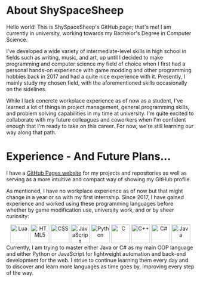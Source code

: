 # About ShySpaceSheep
Hello world! This is ShySpaceSheep's GitHub page; that's me!
I am currently in university, working towards my Bachelor's Degree in Computer Science.

I've developed a wide variety of intermediate-level skills in high school in fields such as writing, music, and art, up until I decided to make programming and computer science my field of choice when I first had a personal hands-on experience with game modding and other programming hobbies back in 2017 and had a quite nice experience with it. Presently, I mainly study my chosen field, with the aforementioned skills occasionally on the sidelines.

While I lack concrete workplace experience as of now as a student, I've learned a lot of things in project management, general programming skills, and problem solving capabilities in my time at university. I'm quite excited to collaborate with my future colleagues and coworkers when I'm confident enough that I'm ready to take on this career. For now, we're still learning our way along that path.
# Experience - And Future Plans...
I have a [GitHub Pages website](https://shyspacesheep.github.io) for my projects and repositories as well as serving as a more intuitive and compact way of showing my GitHub profile.

As mentioned, I have no workplace experience as of now but that might change in a year or so with my first internship. Since 2017, I have gained experience and worked using these programming languages before whether by game modification use, university work, and or by sheer curiosity:
<div align="center">
  <img src="https://user-images.githubusercontent.com/82251402/208085989-254a2129-5156-4883-a1f4-242529042715.png" width="50" height="50" title="Lua">
  <img src="https://user-images.githubusercontent.com/82251402/152732531-8761efb5-09bc-4ecf-a6cf-eb47b26ecabc.png" width="50" height="50" title="HTML5">
  <img src="https://user-images.githubusercontent.com/82251402/152732567-01c76043-eac7-442d-82f6-6f2e8220aacc.png" width="50" height="50" title="CSS">
  <img src="https://user-images.githubusercontent.com/82251402/152732326-9b7ba73e-8436-48eb-b2c3-687b366a50a5.png" width="50" height="50" title="JavaScript">
  <img src="https://user-images.githubusercontent.com/82251402/152732411-1025d770-412b-4a34-996d-0fd58ed987ed.png" width="50" height="50" title="Python">
  <img src="https://user-images.githubusercontent.com/82251402/152731717-b0ea03e2-e27f-40fc-a101-3c21c6e2c5ec.png" width="50" height="50" title="C">
  <img src="https://user-images.githubusercontent.com/82251402/152732014-ebeee432-6190-4f69-bef7-a054be691b9f.png" width="50" height="50" title="C++">
  <img src="https://user-images.githubusercontent.com/82251402/152732127-ec9abc00-745d-43a8-be63-6056ed5f29b0.png" width="50" height="50" title="C#">
  <img src="https://user-images.githubusercontent.com/82251402/208086472-e7ed5a35-d756-4540-98b9-1f6c29c67260.png" width="50" height="50" title="Java">
</div>
Currently, I am trying to master either Java or C# as my main OOP language and either Python or JavaScript for lightweight automation and back-end development for the web. I strive to continue learning them every day and to discover and learn more languages as time goes by, improving every step of the way.
